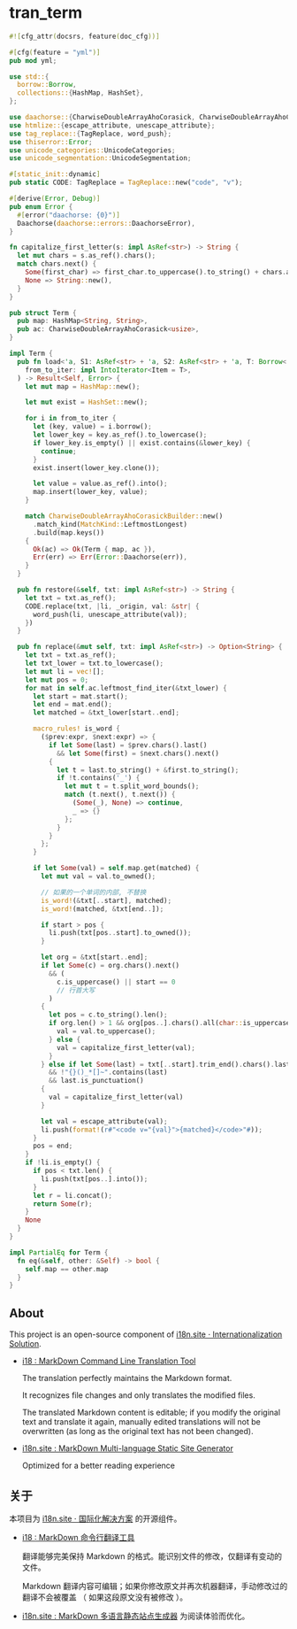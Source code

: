 # tran_term

```rust
#![cfg_attr(docsrs, feature(doc_cfg))]

#[cfg(feature = "yml")]
pub mod yml;

use std::{
  borrow::Borrow,
  collections::{HashMap, HashSet},
};

use daachorse::{CharwiseDoubleArrayAhoCorasick, CharwiseDoubleArrayAhoCorasickBuilder, MatchKind};
use htmlize::{escape_attribute, unescape_attribute};
use tag_replace::{TagReplace, word_push};
use thiserror::Error;
use unicode_categories::UnicodeCategories;
use unicode_segmentation::UnicodeSegmentation;

#[static_init::dynamic]
pub static CODE: TagReplace = TagReplace::new("code", "v");

#[derive(Error, Debug)]
pub enum Error {
  #[error("daachorse: {0}")]
  Daachorse(daachorse::errors::DaachorseError),
}

fn capitalize_first_letter(s: impl AsRef<str>) -> String {
  let mut chars = s.as_ref().chars();
  match chars.next() {
    Some(first_char) => first_char.to_uppercase().to_string() + chars.as_str(),
    None => String::new(),
  }
}

pub struct Term {
  pub map: HashMap<String, String>,
  pub ac: CharwiseDoubleArrayAhoCorasick<usize>,
}

impl Term {
  pub fn load<'a, S1: AsRef<str> + 'a, S2: AsRef<str> + 'a, T: Borrow<(S1, S2)>>(
    from_to_iter: impl IntoIterator<Item = T>,
  ) -> Result<Self, Error> {
    let mut map = HashMap::new();

    let mut exist = HashSet::new();

    for i in from_to_iter {
      let (key, value) = i.borrow();
      let lower_key = key.as_ref().to_lowercase();
      if lower_key.is_empty() || exist.contains(&lower_key) {
        continue;
      }
      exist.insert(lower_key.clone());

      let value = value.as_ref().into();
      map.insert(lower_key, value);
    }

    match CharwiseDoubleArrayAhoCorasickBuilder::new()
      .match_kind(MatchKind::LeftmostLongest)
      .build(map.keys())
    {
      Ok(ac) => Ok(Term { map, ac }),
      Err(err) => Err(Error::Daachorse(err)),
    }
  }

  pub fn restore(&self, txt: impl AsRef<str>) -> String {
    let txt = txt.as_ref();
    CODE.replace(txt, |li, _origin, val: &str| {
      word_push(li, unescape_attribute(val));
    })
  }

  pub fn replace(&mut self, txt: impl AsRef<str>) -> Option<String> {
    let txt = txt.as_ref();
    let txt_lower = txt.to_lowercase();
    let mut li = vec![];
    let mut pos = 0;
    for mat in self.ac.leftmost_find_iter(&txt_lower) {
      let start = mat.start();
      let end = mat.end();
      let matched = &txt_lower[start..end];

      macro_rules! is_word {
        ($prev:expr, $next:expr) => {
          if let Some(last) = $prev.chars().last()
            && let Some(first) = $next.chars().next()
          {
            let t = last.to_string() + &first.to_string();
            if !t.contains('_') {
              let mut t = t.split_word_bounds();
              match (t.next(), t.next()) {
                (Some(_), None) => continue,
                _ => {}
              };
            }
          }
        };
      }

      if let Some(val) = self.map.get(matched) {
        let mut val = val.to_owned();

        // 如果的一个单词的内部, 不替换
        is_word!(&txt[..start], matched);
        is_word!(matched, &txt[end..]);

        if start > pos {
          li.push(txt[pos..start].to_owned());
        }

        let org = &txt[start..end];
        if let Some(c) = org.chars().next()
          && (
            c.is_uppercase() || start == 0
            // 行首大写
          )
        {
          let pos = c.to_string().len();
          if org.len() > 1 && org[pos..].chars().all(char::is_uppercase) {
            val = val.to_uppercase();
          } else {
            val = capitalize_first_letter(val);
          }
        } else if let Some(last) = txt[..start].trim_end().chars().last()
          && !"{}()_*[]~".contains(last)
          && last.is_punctuation()
        {
          val = capitalize_first_letter(val)
        }

        let val = escape_attribute(val);
        li.push(format!(r#"<code v="{val}">{matched}</code>"#));
      }
      pos = end;
    }
    if !li.is_empty() {
      if pos < txt.len() {
        li.push(txt[pos..].into());
      }
      let r = li.concat();
      return Some(r);
    }
    None
  }
}

impl PartialEq for Term {
  fn eq(&self, other: &Self) -> bool {
    self.map == other.map
  }
}
```

## About

This project is an open-source component of [i18n.site ⋅ Internationalization Solution](https://i18n.site).

* [i18 : MarkDown Command Line Translation Tool](https://i18n.site/i18)

  The translation perfectly maintains the Markdown format.

  It recognizes file changes and only translates the modified files.

  The translated Markdown content is editable; if you modify the original text and translate it again, manually edited translations will not be overwritten (as long as the original text has not been changed).

* [i18n.site : MarkDown Multi-language Static Site Generator](https://i18n.site/i18n.site)

  Optimized for a better reading experience

## 关于

本项目为 [i18n.site ⋅ 国际化解决方案](https://i18n.site) 的开源组件。

* [i18 : MarkDown 命令行翻译工具](https://i18n.site/i18)

  翻译能够完美保持 Markdown 的格式。能识别文件的修改，仅翻译有变动的文件。

  Markdown 翻译内容可编辑；如果你修改原文并再次机器翻译，手动修改过的翻译不会被覆盖 （ 如果这段原文没有被修改 ）。

* [i18n.site : MarkDown 多语言静态站点生成器](https://i18n.site/i18n.site) 为阅读体验而优化。

